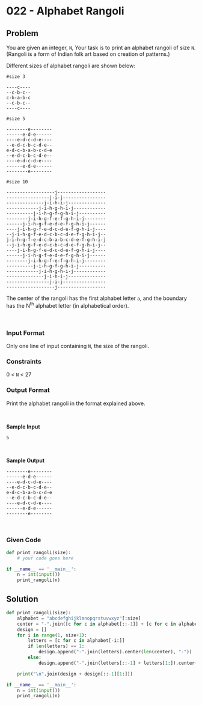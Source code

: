 # 022 - Alphabet Rangoli

## Problem

You are given an integer, `N`, Your task is to print an alphabet rangoli of size `N`. (Rangoli is a form of Indian folk art based on creation of patterns.)

Different sizes of alphabet rangoli are shown below:

```
#size 3

----c----
--c-b-c--
c-b-a-b-c
--c-b-c--
----c----

#size 5

--------e--------
------e-d-e------
----e-d-c-d-e----
--e-d-c-b-c-d-e--
e-d-c-b-a-b-c-d-e
--e-d-c-b-c-d-e--
----e-d-c-d-e----
------e-d-e------
--------e--------

#size 10

------------------j------------------
----------------j-i-j----------------
--------------j-i-h-i-j--------------
------------j-i-h-g-h-i-j------------
----------j-i-h-g-f-g-h-i-j----------
--------j-i-h-g-f-e-f-g-h-i-j--------
------j-i-h-g-f-e-d-e-f-g-h-i-j------
----j-i-h-g-f-e-d-c-d-e-f-g-h-i-j----
--j-i-h-g-f-e-d-c-b-c-d-e-f-g-h-i-j--
j-i-h-g-f-e-d-c-b-a-b-c-d-e-f-g-h-i-j
--j-i-h-g-f-e-d-c-b-c-d-e-f-g-h-i-j--
----j-i-h-g-f-e-d-c-d-e-f-g-h-i-j----
------j-i-h-g-f-e-d-e-f-g-h-i-j------
--------j-i-h-g-f-e-f-g-h-i-j--------
----------j-i-h-g-f-g-h-i-j----------
------------j-i-h-g-h-i-j------------
--------------j-i-h-i-j--------------
----------------j-i-j----------------
------------------j------------------
```


The center of the rangoli has the first alphabet letter `a`, and the boundary has the N<sup>th</sup> alphabet letter (in alphabetical order).

<br>

### Input Format

Only one line of input containing `N`, the size of the rangoli.


### Constraints


0 < `N` < 27



### Output Format

Print the alphabet rangoli in the format explained above.

<br>

**Sample Input**

```
5
```

<br>

**Sample Output**

```
--------e--------
------e-d-e------
----e-d-c-d-e----
--e-d-c-b-c-d-e--
e-d-c-b-a-b-c-d-e
--e-d-c-b-c-d-e--
----e-d-c-d-e----
------e-d-e------
--------e--------
```



<br>


### Given Code

```python
def print_rangoli(size):
    # your code goes here

if __name__ == '__main__':
    n = int(input())
    print_rangoli(n)
```


## Solution

```python
def print_rangoli(size):
    alphabet = "abcdefghijklmnopqrstuvwxyz"[:size]
    center = "-".join([c for c in alphabet[::-1]] + [c for c in alphabet[1:]])
    design = []
    for i in range(1, size+1):
        letters = [c for c in alphabet[-i:]]
        if len(letters) == 1:
            design.append("-".join(letters).center(len(center), "-"))
        else:
            design.append("-".join(letters[::-1] + letters[1:]).center(len(center), "-"))

    print("\n".join(design + design[::-1][1:]))

if __name__ == '__main__':
    n = int(input())
    print_rangoli(n)
```

